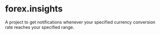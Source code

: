 # forex.insights
A project to get notifications whenever your specified currency conversion rate reaches your specified range.
